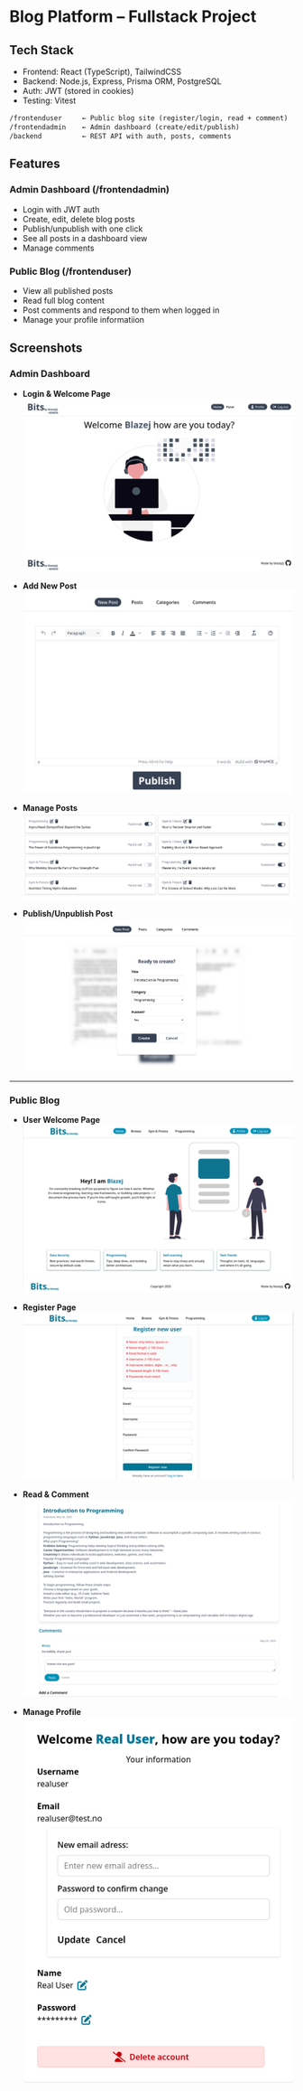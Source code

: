 # **Blog Platform – Fullstack Project**

## **Tech Stack**
- Frontend: React (TypeScript), TailwindCSS
- Backend: Node.js, Express, Prisma ORM, PostgreSQL
- Auth: JWT (stored in cookies)
- Testing: Vitest

```
/frontenduser     ← Public blog site (register/login, read + comment)
/frontendadmin    ← Admin dashboard (create/edit/publish)
/backend          ← REST API with auth, posts, comments
```
## **Features**

### **Admin Dashboard (/frontendadmin)**
- Login with JWT auth
- Create, edit, delete blog posts
- Publish/unpublish with one click
- See all posts in a dashboard view
- Manage comments

### **Public Blog (/frontenduser)**
- View all published posts
- Read full blog content
- Post comments and respond to them when logged in
- Manage your profile informatiion

## **Screenshots**

### Admin Dashboard
- **Login & Welcome Page**  
  ![Admin Welcome](./gitImages/adminWelcome.png)

- **Add New Post**  
  ![Add Post](./gitImages/adminAddPost.png)

- **Manage Posts**  
  ![Manage Posts](./gitImages/adminManagePosts.png)

- **Publish/Unpublish Post**  
  ![Publish Post](./gitImages/adminPublishPost.png)

---

### Public Blog
- **User Welcome Page**  
  ![User Welcome](./gitImages/userWelcome.png)

- **Register Page**  
  ![Register](./gitImages/register.png)

- **Read & Comment**  
  ![Read and Comment](./gitImages/userReadAndComment.png)

- **Manage Profile**  
  ![Manage Profile](./gitImages/manageProfile.png)
